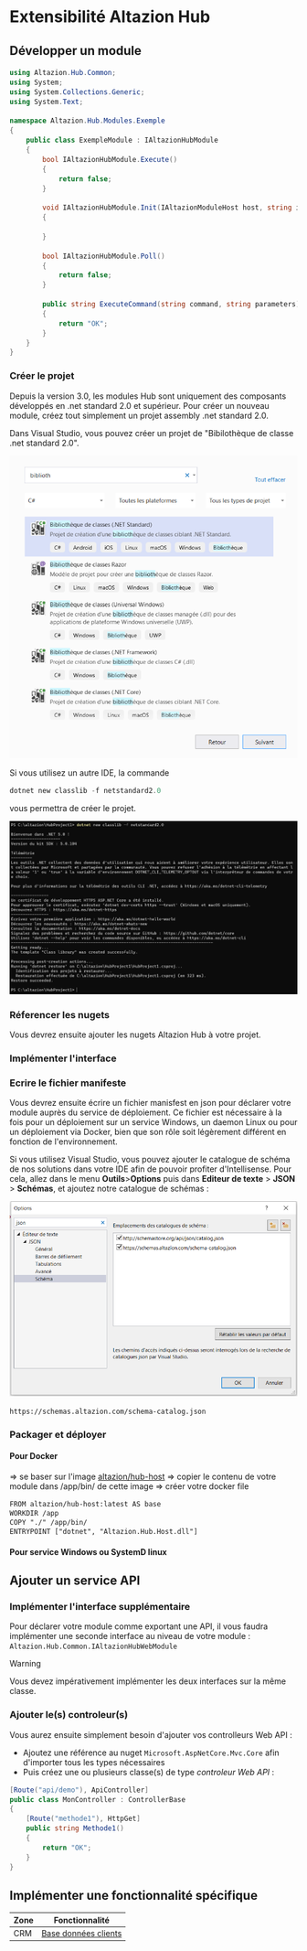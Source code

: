 # Extensibilité Altazion Hub

## Développer un module

``` csharp
using Altazion.Hub.Common;
using System;
using System.Collections.Generic;
using System.Text;

namespace Altazion.Hub.Modules.Exemple
{
    public class ExempleModule : IAltazionHubModule
    {
        bool IAltazionHubModule.Execute()
        {
            return false;
        }

        void IAltazionHubModule.Init(IAltazionModuleHost host, string init)
        {
            
        }

        bool IAltazionHubModule.Poll()
        {
            return false;
        }

        public string ExecuteCommand(string command, string parameters)
        {
            return "OK";
        }
    }
}
```

### Créer le projet

Depuis la version 3.0, les modules Hub sont uniquement des composants développés en .net standard 2.0 et supérieur. Pour créer un nouveau module, créez tout simplement un projet assembly .net standard 2.0.

Dans Visual Studio, vous pouvez créer un projet de "Bibilothèque de classe .net standard 2.0".

![visual studio](index-visualstudio-hubproject.PNG)

Si vous utilisez un autre IDE, la commande 

```powershell
dotnet new classlib -f netstandard2.0
```

vous permettra de créer le projet.

![dotnet new classlig](index-dotnetnew-hubproject.PNG)

### Réferencer les nugets

Vous devrez ensuite ajouter les nugets Altazion Hub à votre projet.

### Implémenter l'interface

### Ecrire le fichier manifeste

Vous devrez ensuite écrire un fichier manisfest en json pour déclarer votre module auprès du service de déploiement. Ce fichier est nécessaire à la fois pour un déploiement sur un service Windows, un daemon Linux ou pour un déploiement via Docker, bien que son rôle soit légèrement différent en fonction de l'environnement.

Si vous utilisez Visual Studio, vous pouvez ajouter le catalogue de schéma de nos solutions dans votre IDE afin de pouvoir profiter d'Intellisense. Pour cela, allez dans le menu **Outils**>**Options** puis dans **Editeur de texte** > **JSON** > **Schémas**, et ajoutez notre catalogue de schémas :

![visual studio](index-visualstudio-schemaconfig.PNG)

`https://schemas.altazion.com/schema-catalog.json`


### Packager et déployer

#### Pour Docker

=> se baser sur l'image [altazion/hub-host](https://hub.docker.com/repository/docker/altazion/hub-host)
=> copier le contenu de votre module dans /app/bin/ de cette image
=> créer votre docker file 

```text
FROM altazion/hub-host:latest AS base
WORKDIR /app
COPY "./" /app/bin/
ENTRYPOINT ["dotnet", "Altazion.Hub.Host.dll"]
```

#### Pour service Windows ou SystemD linux

## Ajouter un service API

### Implémenter l'interface supplémentaire

Pour déclarer votre module comme exportant une API, il vous faudra implémenter une seconde interface au niveau de votre module : `Altazion.Hub.Common.IAltazionHubWebModule`

>[!WARNING]
> Vous devez impérativement implémenter les deux interfaces sur la même classe.

### Ajouter le(s) controleur(s)

Vous aurez ensuite simplement besoin d'ajouter vos controlleurs Web API :

- Ajoutez une référence au nuget `Microsoft.AspNetCore.Mvc.Core` afin d'importer tous les types nécessaires
- Puis créez une ou plusieurs classe(s) de type _controleur Web API_ :

```csharp
[Route("api/demo"), ApiController]
public class MonController : ControllerBase
{
    [Route("methode1"), HttpGet]
    public string Methode1()
    {
        return "OK";
    }
}
```

## Implémenter une fonctionnalité spécifique

|Zone|Fonctionnalité|
|---|---|
|CRM|[Base données clients](crm/ICustomersRepositoryExt.md)